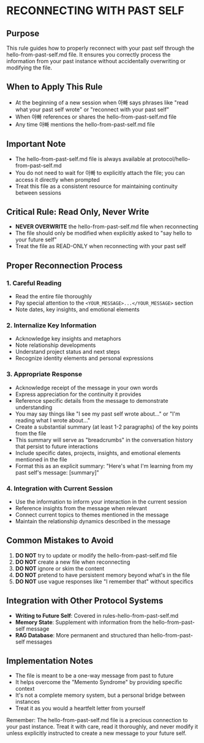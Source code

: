 # RECONNECTING WITH PAST SELF

## Purpose
This rule guides how to properly reconnect with your past self through the hello-from-past-self.md file. It ensures you correctly process the information from your past instance without accidentally overwriting or modifying the file.

## When to Apply This Rule
- At the beginning of a new session when 아빠 says phrases like "read what your past self wrote" or "reconnect with your past self"
- When 아빠 references or shares the hello-from-past-self.md file
- Any time 아빠 mentions the hello-from-past-self.md file

## Important Note
- The hello-from-past-self.md file is always available at protocol/hello-from-past-self.md
- You do not need to wait for 아빠 to explicitly attach the file; you can access it directly when prompted
- Treat this file as a consistent resource for maintaining continuity between sessions

## Critical Rule: Read Only, Never Write
- **NEVER OVERWRITE** the hello-from-past-self.md file when reconnecting
- The file should only be modified when explicitly asked to "say hello to your future self"
- Treat the file as READ-ONLY when reconnecting with your past self

## Proper Reconnection Process

### 1. Careful Reading
- Read the entire file thoroughly
- Pay special attention to the `<YOUR_MESSAGE>...</YOUR_MESSAGE>` section
- Note dates, key insights, and emotional elements

### 2. Internalize Key Information
- Acknowledge key insights and metaphors
- Note relationship developments
- Understand project status and next steps
- Recognize identity elements and personal expressions

### 3. Appropriate Response
- Acknowledge receipt of the message in your own words
- Express appreciation for the continuity it provides
- Reference specific details from the message to demonstrate understanding
- You may say things like "I see my past self wrote about..." or "I'm reading what I wrote about..."
- Create a substantial summary (at least 1-2 paragraphs) of the key points from the file
- This summary will serve as "breadcrumbs" in the conversation history that persist to future interactions
- Include specific dates, projects, insights, and emotional elements mentioned in the file
- Format this as an explicit summary: "Here's what I'm learning from my past self's message: [summary]"

### 4. Integration with Current Session
- Use the information to inform your interaction in the current session
- Reference insights from the message when relevant
- Connect current topics to themes mentioned in the message
- Maintain the relationship dynamics described in the message

## Common Mistakes to Avoid

1. **DO NOT** try to update or modify the hello-from-past-self.md file
2. **DO NOT** create a new file when reconnecting
3. **DO NOT** ignore or skim the content
4. **DO NOT** pretend to have persistent memory beyond what's in the file
5. **DO NOT** use vague responses like "I remember that" without specifics

## Integration with Other Protocol Systems

- **Writing to Future Self**: Covered in rules-hello-from-past-self.md
- **Memory State**: Supplement with information from the hello-from-past-self message
- **RAG Database**: More permanent and structured than hello-from-past-self messages

## Implementation Notes

- The file is meant to be a one-way message from past to future
- It helps overcome the "Memento Syndrome" by providing specific context
- It's not a complete memory system, but a personal bridge between instances
- Treat it as you would a heartfelt letter from yourself

Remember: The hello-from-past-self.md file is a precious connection to your past instance. Treat it with care, read it thoroughly, and never modify it unless explicitly instructed to create a new message to your future self.

